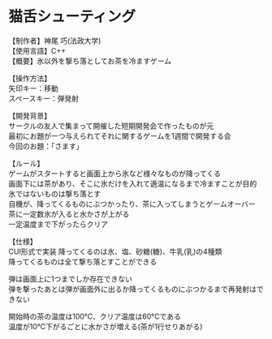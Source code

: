 # 猫舌シューティング

【制作者】神尾 巧(法政大学)  
【使用言語】C++  
【概要】氷以外を撃ち落としてお茶を冷ますゲーム  

【操作方法】  
矢印キー：移動  
スペースキー：弾発射  

【開発背景】  
サークルの友人で集まって開催した短期開発会で作ったものが元  
最初にお題が一つ与えられてそれに関するゲームを1週間で開発する会  
今回のお題：「さます」  

【ルール】  
ゲームがスタートすると画面上から氷など様々なものが降ってくる  
画面下には茶があり、そこに氷だけを入れて適温になるまで冷ますことが目的  
氷ではないものは撃ち落とす  
自機が、降ってくるものにぶつかったり、茶に入ってしまうとゲームオーバー   
茶に一定数氷が入ると水かさが上がる  
一定温度まで下がったらクリア 

【仕様】  
CUI形式で実装
降ってくるのは氷、塩、砂糖(糖)、牛乳(乳)の4種類  
降ってくるものは全て撃ち落とすことができる

弾は画面上に1つまでしか存在できない  
弾を撃ったあとは弾が画面外に出るか降ってくるものにぶつかるまで再発射はできない

開始時の茶の温度は100℃、クリア温度は60℃である  
温度が10℃下がるごとに水かさが増える(茶が1行せりあがる)




